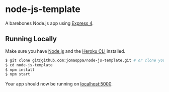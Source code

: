 # node-js-template

A barebones Node.js app using [Express 4](http://expressjs.com/).

<!--
This application supports the [Getting Started with Node on Heroku](https://devcenter.heroku.com/articles/getting-started-with-nodejs) article - check it out.
-->

## Running Locally

Make sure you have [Node.js](http://nodejs.org/) and the [Heroku CLI](https://cli.heroku.com/) installed.

```sh
$ git clone git@github.com:jomaoppa/node-js-template.git # or clone your own fork
$ cd node-js-template
$ npm install
$ npm start
```

Your app should now be running on [localhost:5000](http://localhost:5000/).

<!--
## Deploying to Heroku

```
$ heroku create
$ git push heroku master
$ heroku open
```
or

[![Deploy to Heroku](https://www.herokucdn.com/deploy/button.png)](https://heroku.com/deploy)

-->